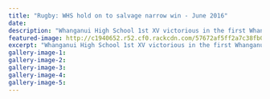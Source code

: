 ```yaml
---
title: "Rugby: WHS hold on to salvage narrow win - June 2016"
date: 
description: "Whanganui High School 1st XV victorious in the first Whanganui derby of the McDonald's Manawatu Colts competition on Saturday, Wanganui Chronicle article on 20/6/16..."
featured-image: http://c1940652.r52.cf0.rackcdn.com/57672af5ff2a7c38fb00002c/1st-XV-St-Johns-Club-re-Manawatu-Colts-Comps-on-18-June.Chron-20-June.jpg
excerpt: "Whanganui High School 1st XV victorious in the first Whanganui derby of the McDonald's Manawatu Colts competition on Saturday, Wanganui Chronicle article on 20/6/16..."
gallery-image-1: 
gallery-image-2: 
gallery-image-3: 
gallery-image-4: 
gallery-image-5: 
---
```

